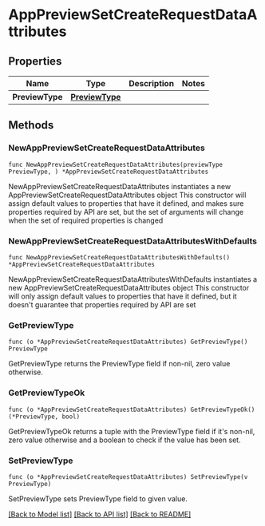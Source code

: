# AppPreviewSetCreateRequestDataAttributes

## Properties

Name | Type | Description | Notes
------------ | ------------- | ------------- | -------------
**PreviewType** | [**PreviewType**](PreviewType.md) |  | 

## Methods

### NewAppPreviewSetCreateRequestDataAttributes

`func NewAppPreviewSetCreateRequestDataAttributes(previewType PreviewType, ) *AppPreviewSetCreateRequestDataAttributes`

NewAppPreviewSetCreateRequestDataAttributes instantiates a new AppPreviewSetCreateRequestDataAttributes object
This constructor will assign default values to properties that have it defined,
and makes sure properties required by API are set, but the set of arguments
will change when the set of required properties is changed

### NewAppPreviewSetCreateRequestDataAttributesWithDefaults

`func NewAppPreviewSetCreateRequestDataAttributesWithDefaults() *AppPreviewSetCreateRequestDataAttributes`

NewAppPreviewSetCreateRequestDataAttributesWithDefaults instantiates a new AppPreviewSetCreateRequestDataAttributes object
This constructor will only assign default values to properties that have it defined,
but it doesn't guarantee that properties required by API are set

### GetPreviewType

`func (o *AppPreviewSetCreateRequestDataAttributes) GetPreviewType() PreviewType`

GetPreviewType returns the PreviewType field if non-nil, zero value otherwise.

### GetPreviewTypeOk

`func (o *AppPreviewSetCreateRequestDataAttributes) GetPreviewTypeOk() (*PreviewType, bool)`

GetPreviewTypeOk returns a tuple with the PreviewType field if it's non-nil, zero value otherwise
and a boolean to check if the value has been set.

### SetPreviewType

`func (o *AppPreviewSetCreateRequestDataAttributes) SetPreviewType(v PreviewType)`

SetPreviewType sets PreviewType field to given value.



[[Back to Model list]](../README.md#documentation-for-models) [[Back to API list]](../README.md#documentation-for-api-endpoints) [[Back to README]](../README.md)


